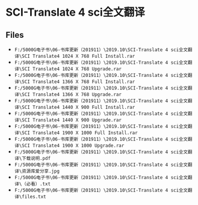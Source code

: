 # SCI-Translate 4 sci全文翻译

## Files

- `F:/5000G电子书\06-书库更新（201911）\2019.10\SCI-Translate 4 sci全文翻译\SCI Translate4 1024 X 768 Full Install.rar`
- `F:/5000G电子书\06-书库更新（201911）\2019.10\SCI-Translate 4 sci全文翻译\SCI Translate4 1024 X 768 Upgrade.rar`
- `F:/5000G电子书\06-书库更新（201911）\2019.10\SCI-Translate 4 sci全文翻译\SCI Translate4 1366 X 768 Full Install.rar`
- `F:/5000G电子书\06-书库更新（201911）\2019.10\SCI-Translate 4 sci全文翻译\SCI Translate4 1366 X 768 Upgrade.rar`
- `F:/5000G电子书\06-书库更新（201911）\2019.10\SCI-Translate 4 sci全文翻译\SCI Translate4 1440 X 900 Full Install.rar`
- `F:/5000G电子书\06-书库更新（201911）\2019.10\SCI-Translate 4 sci全文翻译\SCI Translate4 1440 X 900 Upgrade.rar`
- `F:/5000G电子书\06-书库更新（201911）\2019.10\SCI-Translate 4 sci全文翻译\SCI Translate4 1900 X 1000 Full Install.rar`
- `F:/5000G电子书\06-书库更新（201911）\2019.10\SCI-Translate 4 sci全文翻译\SCI Translate4 1900 X 1000 Upgrade.rar`
- `F:/5000G电子书\06-书库更新（201911）\2019.10\SCI-Translate 4 sci全文翻译\下载说明.pdf`
- `F:/5000G电子书\06-书库更新（201911）\2019.10\SCI-Translate 4 sci全文翻译\资源库爱分享.jpg`
- `F:/5000G电子书\06-书库更新（201911）\2019.10\SCI-Translate 4 sci全文翻译\（必看）.txt`
- `F:/5000G电子书\06-书库更新（201911）\2019.10\SCI-Translate 4 sci全文翻译\files.txt`
